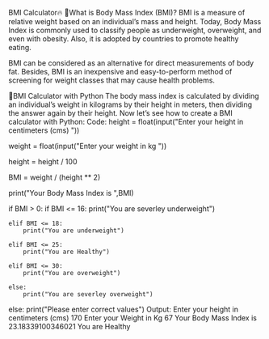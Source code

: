 BMI Calculator🔥
📌What is Body Mass Index (BMI)?
BMI is a measure of relative weight based on an individual’s mass and height. Today, Body Mass Index is commonly used to classify people as underweight, overweight, and even with obesity. Also, it is adopted by countries to promote healthy eating.

BMI can be considered as an alternative for direct measurements of body fat. Besides, BMI is an inexpensive and easy-to-perform method of screening for weight classes that may cause health problems.

📌BMI Calculator with Python
The body mass index is calculated by dividing an individual’s weight in kilograms by their height in meters, then dividing the answer again by their height. Now let’s see how to create a BMI calculator with Python:
Code:
height = float(input("Enter your height in centimeters (cms) "))

weight = float(input("Enter your weight in kg "))

height = height / 100

BMI = weight / (height ** 2)

print("Your Body Mass Index is ",BMI)

if BMI > 0:
    if BMI <= 16:
        print("You are severley underweight")

    elif BMI <= 18:
        print("You are underweight")

    elif BMI <= 25:
        print("You are Healthy")

    elif BMI <= 30:
        print("You are overweight")

    else:
        print("You are severley overweight")

else:
    print("Please enter correct values") 
Output:
Enter your height in centimeters (cms) 170
Enter your Weight in Kg 67
Your Body Mass Index is 23.18339100346021
You are Healthy
